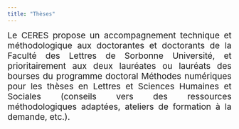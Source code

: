 ```yaml
---
title: "Thèses"
---
```


<div style="position:relative; font-size:19px; text-align: justify; text-justify: inter-word;">Le CERES propose un accompagnement technique et méthodologique aux doctorantes et doctorants de la Faculté des Lettres de Sorbonne Université, et prioritairement aux deux lauréates ou lauréats des bourses du programme doctoral Méthodes numériques pour les thèses en Lettres et Sciences Humaines et Sociales (conseils vers des ressources méthodologiques adaptées, ateliers de formation à la demande, etc.).</div>
